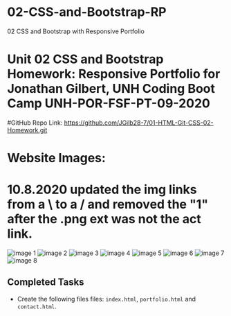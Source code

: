# 02-CSS-and-Bootstrap-RP
02 CSS and Bootstrap with Responsive Portfolio
# Unit 02 CSS and Bootstrap Homework: Responsive Portfolio for Jonathan Gilbert, UNH Coding Boot Camp UNH-POR-FSF-PT-09-2020

#GitHub Repo Link: https://github.com/JGilb28-7/01-HTML-Git-CSS-02-Homework.git

# Website Images:
# 10.8.2020 updated the img links from a \ to a / and removed the "1" after the .png ext was not the act link. 

![image 1](Assets/About_me_img-1.PNG)
![image 2](Assets/About_me_img-2.PNG)
![image 3](Assets/About_me_img-3.png)
![image 4](Assets/Contact_me_img-1.png)
![image 5](Assets/Contact_me_img-2.png)
![image 6](Assets/My_Portfolio_img-1.png)
![image 7](Assets/My_Portfolio_img-2.png)
![image 8](Assets/0160fb5938535fe168e09c171c8bd634300bf44cb4.jpg)

## Completed Tasks
* Create the following files files: `index.html`, `portfolio.html` and `contact.html`.
    <!-- This complete>
    <!-- added in my photo and added to the Assets folder>
* Using Bootstrap, develop your portfolio site with the following items:
   * A navbar - <!-- Complete>
   * A responsive layout <!--complete>
   * Responsive images <!-- adjusted the Margin using css>




